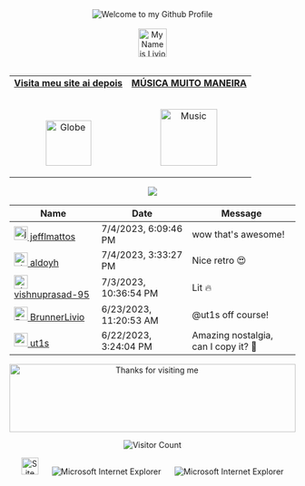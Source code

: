 <!-- "Hero" Header -->
<div align="center">
  <img src="https://cdn.discordapp.com/attachments/629709151374802959/1126639075550560286/wordart_8.png?raw=true" style="max-width: 100%;" alt="Welcome to my Github Profile" />
  <br />
  <br />
  <img height="50" alt="My Name is Livio and I like Node.js" src="images/personal_note.svg" />
  <br />
  <br />

</div>

<!-- Social -->
<table width="100%" align="center">
<tr>
<td align="center">
<a href="https://brunnerliv.io">
<strong>Visita meu site ai depois </strong>
<br />
<br />
<br />

<p>

<img alt="Globe" height="80" src="images/globe.gif">
</a>
</p>

</td>


<td align="center">
<a href="https://www.youtube.com/watch?v=3YxaaGgTQYM&ab_channel=EvanescenceVEVO">
<strong>MÚSICA MUITO MANEIRA</strong>
<br />
<br />


<p>
<img height="100" alt="Music" src="images/music.gif"> 
</a>
</p>

</td>
</tr>
</table>

<div align="center">
<a href="https://github.com/BrunnerLivio/brunnerlivio/issues/62#issuecomment-new"><img src="images/guestbook.svg"></a> 
</div>

<!-- Guestbook -->
| Name | Date | Message |
|---|---|---|
| <a href="https://github.com/jefflmattos"><img width="24" src="https://avatars.githubusercontent.com/u/103447498?s=24&u=0b2749a01404c5c4bc6e693103a450fcf68b194a&v=4" alt="jefflmattos" /> jefflmattos</a> |7/4/2023, 6:09:46 PM|wow that's awesome!|
| <a href="https://github.com/aldoyh"><img width="24" src="https://avatars.githubusercontent.com/u/5215449?s=24&v=4" alt="aldoyh" /> aldoyh</a> |7/4/2023, 3:33:27 PM|Nice retro 😍|
| <a href="https://github.com/vishnuprasad-95"><img width="24" src="https://avatars.githubusercontent.com/u/48381842?s=24&u=de8b4fb3fc7585c5e0982ecfe52df7e9dd8d9849&v=4" alt="vishnuprasad-95" /> vishnuprasad-95</a> |7/3/2023, 10:36:54 PM|Lit 🔥|
| <a href="https://github.com/BrunnerLivio"><img width="24" src="https://avatars.githubusercontent.com/u/9899423?s=24&u=5d1170c99cdf11065093d124bd2c87ee1f3e097e&v=4" alt="BrunnerLivio" /> BrunnerLivio</a> |6/23/2023, 11:20:53 AM|@ut1s off course!|
| <a href="https://github.com/ut1s"><img width="24" src="https://avatars.githubusercontent.com/u/110339660?s=24&u=dc2b4b03e05b09a4a70fa0a13f3fbae8cf9aca36&v=4" alt="ut1s" /> ut1s</a> |6/22/2023, 3:24:04 PM|Amazing nostalgia, can I copy it? 🤩|
<!-- /Guestbook -->

<!-- Footer -->

<div align="center">

<img height="120" alt="Thanks for visiting me" width="100%" src="https://raw.githubusercontent.com/BrunnerLivio/brunnerlivio/master/images/marquee.svg" />
<br />

![Visitor Count](https://profile-counter.glitch.me/brunnerlivio/count.svg)


<img src="https://raw.githubusercontent.com/BrunnerLivio/brunnerlivio/master/images/notepad.gif" alt="Site created with Notepad" height="30" />
<!-- "margin-right: whatever;" -->
<span>&nbsp;&nbsp;&nbsp;&nbsp;</span>  
<img src="https://raw.githubusercontent.com/BrunnerLivio/brunnerlivio/master/images/ie_logo.gif" alt="Microsoft Internet Explorer" />
<span>&nbsp;&nbsp;&nbsp;&nbsp;</span>  
<img src="https://raw.githubusercontent.com/BrunnerLivio/brunnerlivio/master/images/noframes.gif" alt="Microsoft Internet Explorer" />

</div>
